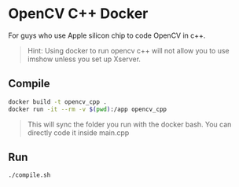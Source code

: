 # OpenCV C++ Docker

For guys who use Apple silicon chip to code OpenCV in c++.

> Hint: Using docker to run opencv c++ will not allow you to use imshow unless you set up Xserver.

## Compile
```sh
docker build -t opencv_cpp .
docker run -it --rm -v $(pwd):/app opencv_cpp
```

> This will sync the folder you run with the docker bash.
> You can directly code it inside main.cpp


## Run
```sh
./compile.sh
```